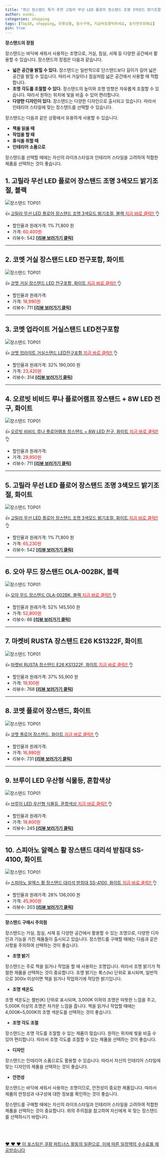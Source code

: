 ```yaml
---
title: "최신 장스탠드 특가 추천 고릴라 무선 LED 플로어 장스탠드 조명 3색모드 밝기조절, 블랙 비교 장점"
author: eunmi.
categories: shopping
tags: [Top10, shopping, 유행상품, 필수구매, 지금바로클릭하세요, 놓치면후회해요]
pin: true
---
```

**장스탠드의 장점**

장스탠드는 바닥에 세워서 사용하는 조명으로, 거실, 침실, 서재 등 다양한 공간에서 활용할 수 있습니다. 장스탠드의 장점은 다음과 같습니다.

* **넓은 공간을 밝힐 수 있다.** 장스탠드는 일반적으로 단스탠드보다 길이가 길어 넓은 공간을 밝힐 수 있습니다. 따라서 거실이나 침실처럼 넓은 공간에서 사용할 때 적합합니다.
* **조명 각도를 조절할 수 있다.** 장스탠드의 높이와 조명 방향은 자유롭게 조절할 수 있습니다. 따라서 원하는 위치에 빛을 비출 수 있어 편리합니다.
* **다양한 디자인이 있다.** 장스탠드는 다양한 디자인으로 출시되고 있습니다. 따라서 인테리어 스타일에 맞는 장스탠드를 선택할 수 있습니다.

장스탠드는 다음과 같은 상황에서 유용하게 사용할 수 있습니다.

* **책을 읽을 때**
* **작업을 할 때**
* **휴식을 취할 때**
* **인테리어 소품으로**

장스탠드를 선택할 때에는 자신의 라이프스타일과 인테리어 스타일을 고려하여 적합한 제품을 선택하는 것이 좋습니다.

   

## 1. 고릴라 무선 LED 플로어 장스탠드 조명 3색모드 밝기조절, 블랙

![장스탠드 TOP01](https://thumbnail9.coupangcdn.com/thumbnails/remote/230x230ex/image/vendor_inventory/3fd3/ab014ab9a48870a93c9eaac754043c6ec86a45e2430c7162f86c67cca76c.jpg)


👍 [고릴라 무선 LED 플로어 장스탠드 조명 3색모드 밝기조절, 블랙 <font color=red> 지금 바로 클릭!! </font> ](https://link.coupang.com/re/AFFSDP?lptag=AF3617701&subid=GithubCoopas&pageKey=6155431016&traceid=V0-153&itemId=11940191815&vendorItemId=79184739355) 👌 


- 할인율과 원래가격: 1%  71,800   원
- 가격: <span style='color:red'>60,400원</span>
- 리뷰수: 542  [**[리뷰 보러가기 클릭]**](https://link.coupang.com/re/AFFSDP?lptag=AF3617701&subid=GithubCoopas&pageKey=6155431016&traceid=V0-153&itemId=11940191815&vendorItemId=79184739355)

---


   

## 2. 코멧 거실 장스탠드 LED 전구포함, 화이트

![장스탠드 TOP01](https://thumbnail9.coupangcdn.com/thumbnails/remote/230x230ex/image/retail/images/538858469184984-f52e7b6d-4b63-42ff-a21f-10dc3a5bdf95.jpg)


👍 [코멧 거실 장스탠드 LED 전구포함, 화이트 <font color=red> 지금 바로 클릭!! </font> ](https://link.coupang.com/re/AFFSDP?lptag=AF3617701&subid=GithubCoopas&pageKey=7028599558&traceid=V0-153&itemId=17337605376&vendorItemId=84508173207) 👌 


- 할인율과 원래가격: 
- 가격: <span style='color:red'>18,990원</span>
- 리뷰수: 711  [**[리뷰 보러가기 클릭]**](https://link.coupang.com/re/AFFSDP?lptag=AF3617701&subid=GithubCoopas&pageKey=7028599558&traceid=V0-153&itemId=17337605376&vendorItemId=84508173207)

---


   

## 3. 코멧 업라이트 거실스탠드 LED전구포함

![장스탠드 TOP01](https://thumbnail8.coupangcdn.com/thumbnails/remote/230x230ex/image/retail/images/7891602229598433-88cec424-e3b2-4bc7-bedf-f1cf337d7fe1.jpg)


👍 [코멧 업라이트 거실스탠드 LED전구포함 <font color=red> 지금 바로 클릭!! </font> ](https://link.coupang.com/re/AFFSDP?lptag=AF3617701&subid=GithubCoopas&pageKey=6590379595&traceid=V0-153&itemId=14869152830&vendorItemId=82108197408) 👌 


- 할인율과 원래가격: 32%  190,000   원
- 가격: <span style='color:red'>23,420원</span>
- 리뷰수: 314  [**[리뷰 보러가기 클릭]**](https://link.coupang.com/re/AFFSDP?lptag=AF3617701&subid=GithubCoopas&pageKey=6590379595&traceid=V0-153&itemId=14869152830&vendorItemId=82108197408)

---


   

## 4. 오르빗 비비드 루나 플로어램프 장스탠드 + 8W LED 전구, 화이트

![장스탠드 TOP01](https://thumbnail7.coupangcdn.com/thumbnails/remote/230x230ex/image/rs_quotation_api/helm0wcd/678bb3db5ef94fc08c3c9b0fdff426bd.jpg)


👍 [오르빗 비비드 루나 플로어램프 장스탠드 + 8W LED 전구, 화이트 <font color=red> 지금 바로 클릭!! </font> ](https://link.coupang.com/re/AFFSDP?lptag=AF3617701&subid=GithubCoopas&pageKey=7448010059&traceid=V0-153&itemId=19382913306&vendorItemId=86495409992) 👌 


- 할인율과 원래가격: 
- 가격: <span style='color:red'>29,950원</span>
- 리뷰수: 711  [**[리뷰 보러가기 클릭]**](https://link.coupang.com/re/AFFSDP?lptag=AF3617701&subid=GithubCoopas&pageKey=7448010059&traceid=V0-153&itemId=19382913306&vendorItemId=86495409992)

---


   

## 5. 고릴라 무선 LED 플로어 장스탠드 조명 3색모드 밝기조절, 화이트

![장스탠드 TOP01](https://thumbnail8.coupangcdn.com/thumbnails/remote/230x230ex/image/vendor_inventory/48be/738810a8be6e85cd71746bd1d6adb80405d7fe84d75452a185ff4eb72923.jpg)


👍 [고릴라 무선 LED 플로어 장스탠드 조명 3색모드 밝기조절, 화이트 <font color=red> 지금 바로 클릭!! </font> ](https://link.coupang.com/re/AFFSDP?lptag=AF3617701&subid=GithubCoopas&pageKey=6155431016&traceid=V0-153&itemId=11911829390&vendorItemId=81904732676) 👌 


- 할인율과 원래가격: 1%  71,800   원
- 가격: <span style='color:red'>65,230원</span>
- 리뷰수: 542  [**[리뷰 보러가기 클릭]**](https://link.coupang.com/re/AFFSDP?lptag=AF3617701&subid=GithubCoopas&pageKey=6155431016&traceid=V0-153&itemId=11911829390&vendorItemId=81904732676)

---


   

## 6. 오아 무드 장스탠드 OLA-002BK, 블랙

![장스탠드 TOP01](https://thumbnail7.coupangcdn.com/thumbnails/remote/230x230ex/image/retail/images/1137051842475979-08ac57fa-2625-48f8-8fd7-7fb39a96a83c.jpg)


👍 [오아 무드 장스탠드 OLA-002BK, 블랙 <font color=red> 지금 바로 클릭!! </font> ](https://link.coupang.com/re/AFFSDP?lptag=AF3617701&subid=GithubCoopas&pageKey=6703646038&traceid=V0-153&itemId=15536727955&vendorItemId=82755913940) 👌 


- 할인율과 원래가격: 52%  145,500   원
- 가격: <span style='color:red'>52,800원</span>
- 리뷰수: 66  [**[리뷰 보러가기 클릭]**](https://link.coupang.com/re/AFFSDP?lptag=AF3617701&subid=GithubCoopas&pageKey=6703646038&traceid=V0-153&itemId=15536727955&vendorItemId=82755913940)

---


   

## 7. 마켓비 RUSTA 장스탠드 E26 KS1322F, 화이트

![장스탠드 TOP01](https://thumbnail10.coupangcdn.com/thumbnails/remote/230x230ex/image/product/image/vendoritem/2018/10/02/3007171749/371625ca-918c-46ec-bf26-04f6005e92e6.jpg)


👍 [마켓비 RUSTA 장스탠드 E26 KS1322F, 화이트 <font color=red> 지금 바로 클릭!! </font> ](https://link.coupang.com/re/AFFSDP?lptag=AF3617701&subid=GithubCoopas&pageKey=3341651&traceid=V0-153&itemId=5654307&vendorItemId=3007171749) 👌 


- 할인율과 원래가격: 37%  55,900   원
- 가격: <span style='color:red'>19,100원</span>
- 리뷰수: 768  [**[리뷰 보러가기 클릭]**](https://link.coupang.com/re/AFFSDP?lptag=AF3617701&subid=GithubCoopas&pageKey=3341651&traceid=V0-153&itemId=5654307&vendorItemId=3007171749)

---


   

## 8. 코멧 플로어 장스탠드, 화이트

![장스탠드 TOP01](https://thumbnail8.coupangcdn.com/thumbnails/remote/230x230ex/image/retail/images/13924469469312074-7e55c53c-fe80-4785-b274-a1ca790c1d91.jpg)


👍 [코멧 플로어 장스탠드, 화이트 <font color=red> 지금 바로 클릭!! </font> ](https://link.coupang.com/re/AFFSDP?lptag=AF3617701&subid=GithubCoopas&pageKey=6164280054&traceid=V0-153&itemId=11983837779&vendorItemId=79256295027) 👌 


- 할인율과 원래가격: 
- 가격: <span style='color:red'>16,990원</span>
- 리뷰수: 731  [**[리뷰 보러가기 클릭]**](https://link.coupang.com/re/AFFSDP?lptag=AF3617701&subid=GithubCoopas&pageKey=6164280054&traceid=V0-153&itemId=11983837779&vendorItemId=79256295027)

---


   

## 9. 브루이 LED 우산형 식물등, 혼합색상

![장스탠드 TOP01](https://thumbnail6.coupangcdn.com/thumbnails/remote/230x230ex/image/retail/images/5156926377521024-0b9c0161-9787-4bcf-aff3-17e2dc4a7228.jpg)


👍 [브루이 LED 우산형 식물등, 혼합색상 <font color=red> 지금 바로 클릭!! </font> ](https://link.coupang.com/re/AFFSDP?lptag=AF3617701&subid=GithubCoopas&pageKey=6279897014&traceid=V0-153&itemId=12889639282&vendorItemId=80154726812) 👌 


- 할인율과 원래가격: 
- 가격: <span style='color:red'>19,800원</span>
- 리뷰수: 245  [**[리뷰 보러가기 클릭]**](https://link.coupang.com/re/AFFSDP?lptag=AF3617701&subid=GithubCoopas&pageKey=6279897014&traceid=V0-153&itemId=12889639282&vendorItemId=80154726812)

---


   

## 10. 스피아노 알렉스 활 장스탠드 대리석 받침대 SS-4100, 화이트

![장스탠드 TOP01](https://thumbnail7.coupangcdn.com/thumbnails/remote/230x230ex/image/retail/images/4704397614618936-67483457-6292-4306-9109-2d7ba481f828.jpg)


👍 [스피아노 알렉스 활 장스탠드 대리석 받침대 SS-4100, 화이트 <font color=red> 지금 바로 클릭!! </font> ](https://link.coupang.com/re/AFFSDP?lptag=AF3617701&subid=GithubCoopas&pageKey=15962256&traceid=V0-153&itemId=65248528&vendorItemId=3103509668) 👌 


- 할인율과 원래가격: 28%  136,000   원
- 가격: <span style='color:red'>45,900원</span>
- 리뷰수: 203  [**[리뷰 보러가기 클릭]**](https://link.coupang.com/re/AFFSDP?lptag=AF3617701&subid=GithubCoopas&pageKey=15962256&traceid=V0-153&itemId=65248528&vendorItemId=3103509668)

---
**장스탠드 구매시 주의점**

장스탠드는 거실, 침실, 서재 등 다양한 공간에서 활용할 수 있는 조명으로, 다양한 디자인과 기능을 가진 제품들이 출시되고 있습니다. 장스탠드를 구매할 때에는 다음과 같은 사항을 주의하여 선택하는 것이 좋습니다.

* **조명 밝기**

장스탠드는 주로 책을 읽거나 작업을 할 때 사용하는 조명입니다. 따라서 조명 밝기가 적절한 제품을 선택하는 것이 중요합니다. 조명 밝기는 룩스(lx) 단위로 표시되며, 일반적으로 300lx 이상이면 책을 읽거나 작업하기에 적당한 밝기입니다.

* **조명 색온도**

조명 색온도는 켈빈(K) 단위로 표시되며, 3,000K 이하의 조명은 따뜻한 느낌을 주고, 5,000K 이상의 조명은 차가운 느낌을 줍니다. 책을 읽거나 작업할 때에는 4,000K~5,000K의 조명 색온도를 선택하는 것이 좋습니다.

* **조명 각도 조절**

장스탠드는 조명 각도를 조절할 수 있는 제품이 많습니다. 원하는 위치에 빛을 비출 수 있어 편리합니다. 따라서 조명 각도를 조절할 수 있는 제품을 선택하는 것이 좋습니다.

* **디자인**

장스탠드는 인테리어 소품으로도 활용할 수 있습니다. 따라서 자신의 인테리어 스타일에 맞는 디자인의 제품을 선택하는 것이 좋습니다.

* **안전성**

장스탠드는 바닥에 세워서 사용하는 조명이므로, 안전성이 중요한 제품입니다. 따라서 제품의 안정성과 내구성에 대한 정보를 확인하는 것이 좋습니다.

장스탠드를 구매할 때에는 자신의 라이프스타일과 인테리어 스타일을 고려하여 적합한 제품을 선택하는 것이 중요합니다. 위의 주의점을 참고하여 자신에게 꼭 맞는 장스탠드를 선택하시기 바랍니다.<br><br><br><br><br> [ ❤ ❤ ❤ 이 포스팅은 쿠팡 파트너스 활동의 일환으로, 이에 따른 일정액의 수수료를 제공받습니다](https://link.coupang.com/a/bcEFyh)